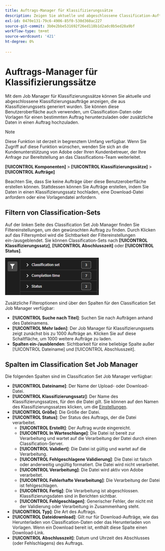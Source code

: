 ```yaml
---
title: Auftrags-Manager für Klassifizierungssätze
description: Zeigen Sie aktuelle und abgeschlossene Classification-Aufträge an, die aus Classification-Sets generiert wurden.
exl-id: 0470e131-79c6-4906-85f0-530d360ac227
source-git-commit: 3b0e2bbe531692f26ed118b1d2adc0b5ed28a9bf
workflow-type: tm+mt
source-wordcount: '421'
ht-degree: 0%

---
```


# Auftrags-Manager für Klassifizierungssätze

Mit dem Job Manager für Klassifizierungssätze können Sie aktuelle und abgeschlossene Klassifizierungsaufträge anzeigen, die aus Klassifizierungssets generiert wurden. Sie können diese Benutzeroberfläche auch verwenden, um Classification-Daten oder Vorlagen für einen bestimmten Auftrag herunterzuladen oder zusätzliche Daten in einen Auftrag hochzuladen.

>[!NOTE]
>
>Diese Funktion ist derzeit in begrenztem Umfang verfügbar. Wenn Sie Zugriff auf diese Funktion wünschen, wenden Sie sich an die Kundenunterstützung von Adobe oder Ihren Kundenbetreuer, der Ihre Anfrage zur Bereitstellung an das Classifications-Team weiterleitet.

**[!UICONTROL Komponenten]** > **[!UICONTROL Klassifizierungssätze]** > **[!UICONTROL Aufträge]**

Beachten Sie, dass Sie keine Aufträge über diese Benutzeroberfläche erstellen können. Stattdessen können Sie Aufträge erstellen, indem Sie Daten in einen Klassifizierungssatz hochladen, eine Download-Datei anfordern oder eine Vorlagendatei anfordern.

## Filtern von Classification-Sets

Auf der linken Seite des Classification Set Job Manager finden Sie Filtereinstellungen, um den gewünschten Auftrag zu finden. Durch Klicken auf das Filtersymbol wird die Sichtbarkeit der Filtereinstellungen ein-/ausgeblendet. Sie können Classification-Sets nach **[!UICONTROL Klassifizierungssatz]**, **[!UICONTROL Abschlusszeit]** oder **[!UICONTROL Status]**.

![Klassifizierungsset-Auftragsfilter](../assets/classification-set-job-filters.png)

Zusätzliche Filteroptionen sind über den Spalten für den Classification Set Job Manager verfügbar:

* **[!UICONTROL Suche nach Titel]**: Suchen Sie nach Aufträgen anhand des Dateinamens.
* **[!UICONTROL Mehr laden]**: Der Job Manager für Klassifizierungssets zeigt zunächst bis zu 1000 Aufträge an. Klicken Sie auf diese Schaltfläche, um 1000 weitere Aufträge zu laden.
* **Spalten ein-/ausblenden**: Sichtbarkeit für eine beliebige Spalte außer [!UICONTROL Dateiname] und [!UICONTROL Abschlusszeit].

## Spalten im Classification Set Job Manager

Die folgenden Spalten sind im Classification Set Job Manager verfügbar:

* **[!UICONTROL Dateiname]**: Der Name der Upload- oder Download-Datei.
* **[!UICONTROL Klassifizierungssatz]**: Der Name des Klassifizierungssatzes, für den die Datei gilt. Sie können auf den Namen des Klassifizierungssatzes klicken, um die [Einstellungen](settings.md).
* **[!UICONTROL Größe]**: Die Größe der Datei.
* **[!UICONTROL Status]**: Der Status des Auftrags, der die Datei verarbeitet.
   * **[!UICONTROL Erstellt]**: Der Auftrag wurde eingereicht.
   * **[!UICONTROL In Warteschlange]**: Die Datei ist bereit zur Verarbeitung und wartet auf die Verarbeitung der Datei durch einen Classification-Server.
   * **[!UICONTROL Validiert]**: Die Datei ist gültig und wartet auf die Verarbeitung.
   * **[!UICONTROL Fehlgeschlagene Validierung]**: Die Datei ist falsch oder anderweitig ungültig formatiert. Die Datei wird nicht verarbeitet.
   * **[!UICONTROL Verarbeitung]**: Die Datei wird aktiv von Adobe verarbeitet.
   * **[!UICONTROL Fehlerhafte Verarbeitung]**: Die Verarbeitung der Datei ist fehlgeschlagen.
   * **[!UICONTROL Fertig]**: Die Verarbeitung ist abgeschlossen. Klassifizierungsdaten sind in Berichten sichtbar.
   * **[!UICONTROL Fehlgeschlagen]**: Generischer Fehler, der nicht mit der Validierung oder Verarbeitung in Zusammenhang steht.
* **[!UICONTROL Typ]**: Die Art des Auftrags.
* **[!UICONTROL Dateidownload]**: Gilt nur für Download-Aufträge, wie das Herunterladen von Classification-Daten oder das Herunterladen von Vorlagen. Wenn ein Download bereit ist, enthält diese Spalte einen Download-Link.
* **[!UICONTROL Abschlusszeit]**: Datum und Uhrzeit des Abschlusses (oder Fehlschlagens) des Auftrags.
